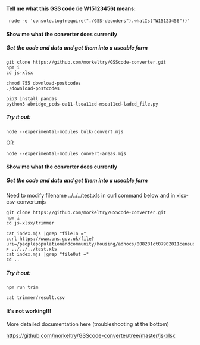 #### Tell me what this GSS code (ie W15123456)  means:
```
 node -e 'console.log(require("./GSS-decoders").whatIs("W15123456"))'
```

#### Show me what the converter does currently

##### Get the code and data and get them into a useable form

```
git clone https://github.com/morkeltry/GSScode-converter.git
npm i
cd js-xlsx

chmod 755 download-postcodes
./download-postcodes

pip3 install pandas
python3 abridge_pcds-oa11-lsoa11cd-msoa11cd-ladcd_file.py
```

##### Try it out:
```
node --experimental-modules bulk-convert.mjs
```
OR
```
node --experimental-modules convert-areas.mjs
```


#### Show me what the converter does currently

##### Get the code and data and get them into a useable form

Need to modify filename ../../../test.xls in curl command below and in xlsx-csv-convert.mjs

```
git clone https://github.com/morkeltry/GSScode-converter.git
npm i
cd js-xlsx/trimmer

cat index.mjs |grep "fileIn ="
curl https://www.ons.gov.uk/file?uri=/peoplepopulationandcommunity/housing/adhocs/008281ct07902011censusaccommodationtypebyhouseholdcompositionmergedlocalauthorities/ct07902011censusaccommodationtypebyhouseholdcompositionmergedlas.xls > ../../../test.xls
cat index.mjs |grep "fileOut ="
cd ..
```

##### Try it out:
```
npm run trim

cat trimmer/result.csv
```


#### It's not working!!!
More detailed documentation here (troubleshooting at the bottom)

https://github.com/morkeltry/GSScode-converter/tree/master/js-xlsx
